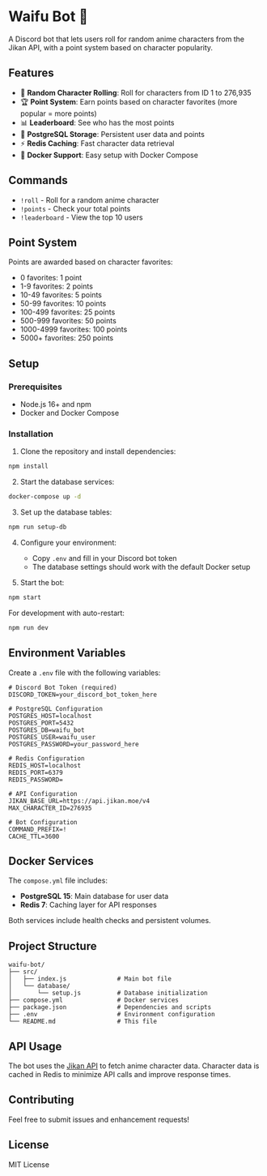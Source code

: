 # Waifu Bot 🎲

A Discord bot that lets users roll for random anime characters from the Jikan API, with a point system based on character popularity.

## Features

- 🎲 **Random Character Rolling**: Roll for characters from ID 1 to 276,935
- 🏆 **Point System**: Earn points based on character favorites (more popular = more points)
- 📊 **Leaderboard**: See who has the most points
- 💾 **PostgreSQL Storage**: Persistent user data and points
- ⚡ **Redis Caching**: Fast character data retrieval
- 🐳 **Docker Support**: Easy setup with Docker Compose

## Commands

- `!roll` - Roll for a random anime character
- `!points` - Check your total points
- `!leaderboard` - View the top 10 users

## Point System

Points are awarded based on character favorites:
- 0 favorites: 1 point
- 1-9 favorites: 2 points
- 10-49 favorites: 5 points
- 50-99 favorites: 10 points
- 100-499 favorites: 25 points
- 500-999 favorites: 50 points
- 1000-4999 favorites: 100 points
- 5000+ favorites: 250 points

## Setup

### Prerequisites

- Node.js 16+ and npm
- Docker and Docker Compose

### Installation

1. Clone the repository and install dependencies:
```bash
npm install
```

2. Start the database services:
```bash
docker-compose up -d
```

3. Set up the database tables:
```bash
npm run setup-db
```

4. Configure your environment:
   - Copy `.env` and fill in your Discord bot token
   - The database settings should work with the default Docker setup

5. Start the bot:
```bash
npm start
```

For development with auto-restart:
```bash
npm run dev
```

## Environment Variables

Create a `.env` file with the following variables:

```env
# Discord Bot Token (required)
DISCORD_TOKEN=your_discord_bot_token_here

# PostgreSQL Configuration
POSTGRES_HOST=localhost
POSTGRES_PORT=5432
POSTGRES_DB=waifu_bot
POSTGRES_USER=waifu_user
POSTGRES_PASSWORD=your_password_here

# Redis Configuration
REDIS_HOST=localhost
REDIS_PORT=6379
REDIS_PASSWORD=

# API Configuration
JIKAN_BASE_URL=https://api.jikan.moe/v4
MAX_CHARACTER_ID=276935

# Bot Configuration
COMMAND_PREFIX=!
CACHE_TTL=3600
```

## Docker Services

The `compose.yml` file includes:
- **PostgreSQL 15**: Main database for user data
- **Redis 7**: Caching layer for API responses

Both services include health checks and persistent volumes.

## Project Structure

```
waifu-bot/
├── src/
│   ├── index.js              # Main bot file
│   └── database/
│       └── setup.js          # Database initialization
├── compose.yml               # Docker services
├── package.json              # Dependencies and scripts
├── .env                      # Environment configuration
└── README.md                 # This file
```

## API Usage

The bot uses the [Jikan API](https://jikan.moe/) to fetch anime character data. Character data is cached in Redis to minimize API calls and improve response times.

## Contributing

Feel free to submit issues and enhancement requests!

## License

MIT License
